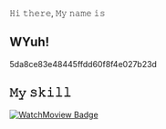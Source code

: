 𝙷𝚒 𝚝𝚑𝚎𝚛𝚎, 𝙼𝚢 𝚗𝚊𝚖𝚎 𝚒𝚜 

## WYuh!
<p>5da8ce83e48445ffdd60f8f4e027b23d</p>

## 𝙼𝚢 𝚜𝚔𝚒𝚕𝚕

[![WatchMoview Badge](https://img.shields.io/badge/Watch%20Movie-oo%2B-red)](#)
<br/>
